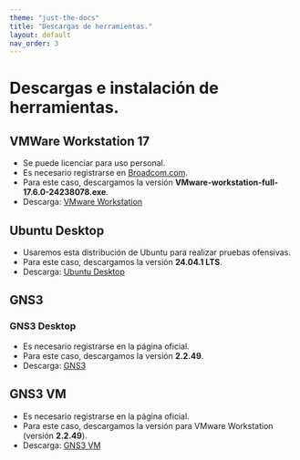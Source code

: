 ```yaml
---
theme: "just-the-docs"
title: "Descargas de herramientas."
layout: default
nav_order: 3
---
```

# **Descargas e instalación de herramientas.**

## VMWare Workstation 17
* Se puede licenciar para uso personal.
* Es necesario registrarse en [Broadcom.com](https://www.broadcom.com/).
* Para este caso, descargamos la versión **VMware-workstation-full-17.6.0-24238078.exe**.
* Descarga: [VMware Workstation ](https://blogs.vmware.com/workstation/2024/05/vmware-workstation-pro-now-available-free-for-personal-use.html)

## Ubuntu Desktop
* Usaremos esta distribución de Ubuntu para realizar pruebas ofensivas.
* Para este caso, descargamos la versión **24.04.1 LTS**.
* Descarga: [Ubuntu Desktop](https://ubuntu.com/download/desktop)

## GNS3
### GNS3 Desktop
* Es necesario registrarse en la página oficial.
* Para este caso, descargamos la versión **2.2.49**.
* Descarga: [GNS3](https://www.gns3.com/software/download)

## GNS3 VM
* Es necesario registrarse en la página oficial.
* Para este caso, descargamos la versión para VMware Workstation (versión **2.2.49**).
* Descarga: [GNS3 VM](https://www.gns3.com/software/download-vm)
